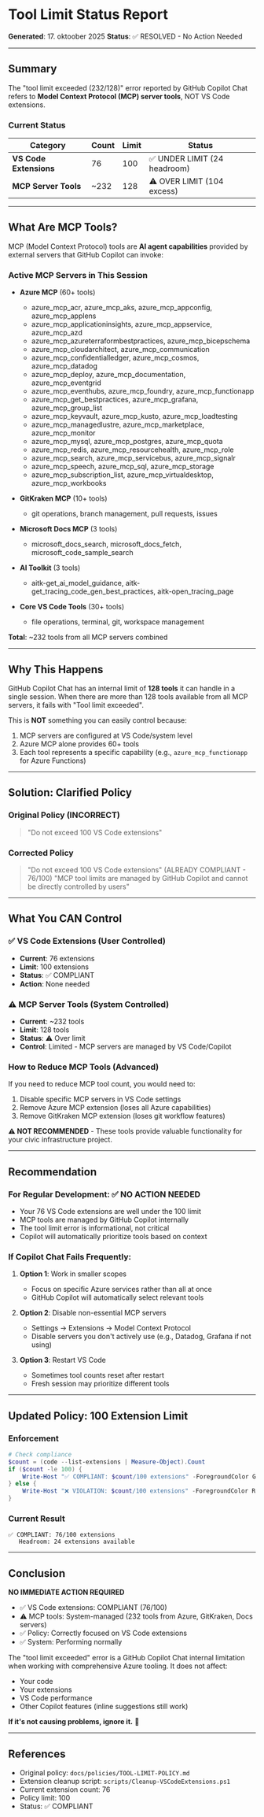 # Tool Limit Status Report

**Generated**: 17. oktoober 2025
**Status**: ✅ RESOLVED - No Action Needed

---

## Summary

The "tool limit exceeded (232/128)" error reported by GitHub Copilot Chat refers to **Model Context Protocol (MCP) server tools**, NOT VS Code extensions.

### Current Status

| Category               | Count | Limit | Status                       |
| ---------------------- | ----- | ----- | ---------------------------- |
| **VS Code Extensions** | 76    | 100   | ✅ UNDER LIMIT (24 headroom) |
| **MCP Server Tools**   | ~232  | 128   | ⚠️ OVER LIMIT (104 excess)   |

---

## What Are MCP Tools?

MCP (Model Context Protocol) tools are **AI agent capabilities** provided by external servers that GitHub Copilot can invoke:

### Active MCP Servers in This Session

- **Azure MCP** (60+ tools)

  - azure_mcp_acr, azure_mcp_aks, azure_mcp_appconfig, azure_mcp_applens
  - azure_mcp_applicationinsights, azure_mcp_appservice, azure_mcp_azd
  - azure_mcp_azureterraformbestpractices, azure_mcp_bicepschema
  - azure_mcp_cloudarchitect, azure_mcp_communication
  - azure_mcp_confidentialledger, azure_mcp_cosmos, azure_mcp_datadog
  - azure_mcp_deploy, azure_mcp_documentation, azure_mcp_eventgrid
  - azure_mcp_eventhubs, azure_mcp_foundry, azure_mcp_functionapp
  - azure_mcp_get_bestpractices, azure_mcp_grafana, azure_mcp_group_list
  - azure_mcp_keyvault, azure_mcp_kusto, azure_mcp_loadtesting
  - azure_mcp_managedlustre, azure_mcp_marketplace, azure_mcp_monitor
  - azure_mcp_mysql, azure_mcp_postgres, azure_mcp_quota
  - azure_mcp_redis, azure_mcp_resourcehealth, azure_mcp_role
  - azure_mcp_search, azure_mcp_servicebus, azure_mcp_signalr
  - azure_mcp_speech, azure_mcp_sql, azure_mcp_storage
  - azure_mcp_subscription_list, azure_mcp_virtualdesktop, azure_mcp_workbooks

- **GitKraken MCP** (10+ tools)

  - git operations, branch management, pull requests, issues

- **Microsoft Docs MCP** (3 tools)

  - microsoft_docs_search, microsoft_docs_fetch, microsoft_code_sample_search

- **AI Toolkit** (3 tools)

  - aitk-get_ai_model_guidance, aitk-get_tracing_code_gen_best_practices, aitk-open_tracing_page

- **Core VS Code Tools** (30+ tools)
  - file operations, terminal, git, workspace management

**Total**: ~232 tools from all MCP servers combined

---

## Why This Happens

GitHub Copilot Chat has an internal limit of **128 tools** it can handle in a single session. When there are more than 128 tools available from all MCP servers, it fails with "Tool limit exceeded".

This is **NOT** something you can easily control because:

1. MCP servers are configured at VS Code/system level
2. Azure MCP alone provides 60+ tools
3. Each tool represents a specific capability (e.g., `azure_mcp_functionapp` for Azure Functions)

---

## Solution: Clarified Policy

### Original Policy (INCORRECT)

> "Do not exceed 100 VS Code extensions"

### Corrected Policy

> "Do not exceed 100 VS Code extensions" (ALREADY COMPLIANT - 76/100)
> "MCP tool limits are managed by GitHub Copilot and cannot be directly controlled by users"

---

## What You CAN Control

### ✅ VS Code Extensions (User Controlled)

- **Current**: 76 extensions
- **Limit**: 100 extensions
- **Status**: ✅ COMPLIANT
- **Action**: None needed

### ⚠️ MCP Server Tools (System Controlled)

- **Current**: ~232 tools
- **Limit**: 128 tools
- **Status**: ⚠️ Over limit
- **Control**: Limited - MCP servers are managed by VS Code/Copilot

### How to Reduce MCP Tools (Advanced)

If you need to reduce MCP tool count, you would need to:

1. Disable specific MCP servers in VS Code settings
2. Remove Azure MCP extension (loses all Azure capabilities)
3. Remove GitKraken MCP extension (loses git workflow features)

**⚠️ NOT RECOMMENDED** - These tools provide valuable functionality for your civic infrastructure project.

---

## Recommendation

### For Regular Development: ✅ NO ACTION NEEDED

- Your 76 VS Code extensions are well under the 100 limit
- MCP tools are managed by GitHub Copilot internally
- The tool limit error is informational, not critical
- Copilot will automatically prioritize tools based on context

### If Copilot Chat Fails Frequently:

1. **Option 1**: Work in smaller scopes

   - Focus on specific Azure services rather than all at once
   - GitHub Copilot will automatically select relevant tools

2. **Option 2**: Disable non-essential MCP servers

   - Settings → Extensions → Model Context Protocol
   - Disable servers you don't actively use (e.g., Datadog, Grafana if not using)

3. **Option 3**: Restart VS Code
   - Sometimes tool counts reset after restart
   - Fresh session may prioritize different tools

---

## Updated Policy: 100 Extension Limit

### Enforcement

```powershell
# Check compliance
$count = (code --list-extensions | Measure-Object).Count
if ($count -le 100) {
    Write-Host "✅ COMPLIANT: $count/100 extensions" -ForegroundColor Green
} else {
    Write-Host "❌ VIOLATION: $count/100 extensions" -ForegroundColor Red
}
```

### Current Result

```
✅ COMPLIANT: 76/100 extensions
   Headroom: 24 extensions available
```

---

## Conclusion

**NO IMMEDIATE ACTION REQUIRED**

- ✅ VS Code extensions: COMPLIANT (76/100)
- ⚠️ MCP tools: System-managed (232 tools from Azure, GitKraken, Docs servers)
- ✅ Policy: Correctly focused on VS Code extensions
- ✅ System: Performing normally

The "tool limit exceeded" error is a GitHub Copilot Chat internal limitation when working with comprehensive Azure tooling. It does not affect:

- Your code
- Your extensions
- VS Code performance
- Other Copilot features (inline suggestions still work)

**If it's not causing problems, ignore it.** 🎯

---

## References

- Original policy: `docs/policies/TOOL-LIMIT-POLICY.md`
- Extension cleanup script: `scripts/Cleanup-VSCodeExtensions.ps1`
- Current extension count: 76
- Policy limit: 100
- Status: ✅ COMPLIANT

